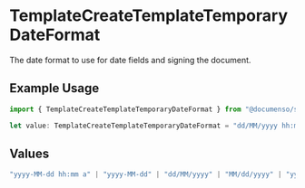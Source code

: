 # TemplateCreateTemplateTemporaryDateFormat

The date format to use for date fields and signing the document.

## Example Usage

```typescript
import { TemplateCreateTemplateTemporaryDateFormat } from "@documenso/sdk-typescript/models/operations";

let value: TemplateCreateTemplateTemporaryDateFormat = "dd/MM/yyyy hh:mm a";
```

## Values

```typescript
"yyyy-MM-dd hh:mm a" | "yyyy-MM-dd" | "dd/MM/yyyy" | "MM/dd/yyyy" | "yy-MM-dd" | "MMMM dd, yyyy" | "EEEE, MMMM dd, yyyy" | "dd/MM/yyyy hh:mm a" | "dd/MM/yyyy HH:mm" | "MM/dd/yyyy hh:mm a" | "MM/dd/yyyy HH:mm" | "dd.MM.yyyy" | "dd.MM.yyyy HH:mm" | "yyyy-MM-dd HH:mm" | "yy-MM-dd hh:mm a" | "yy-MM-dd HH:mm" | "yyyy-MM-dd HH:mm:ss" | "MMMM dd, yyyy hh:mm a" | "MMMM dd, yyyy HH:mm" | "EEEE, MMMM dd, yyyy hh:mm a" | "EEEE, MMMM dd, yyyy HH:mm" | "yyyy-MM-dd'T'HH:mm:ss.SSSXXX"
```